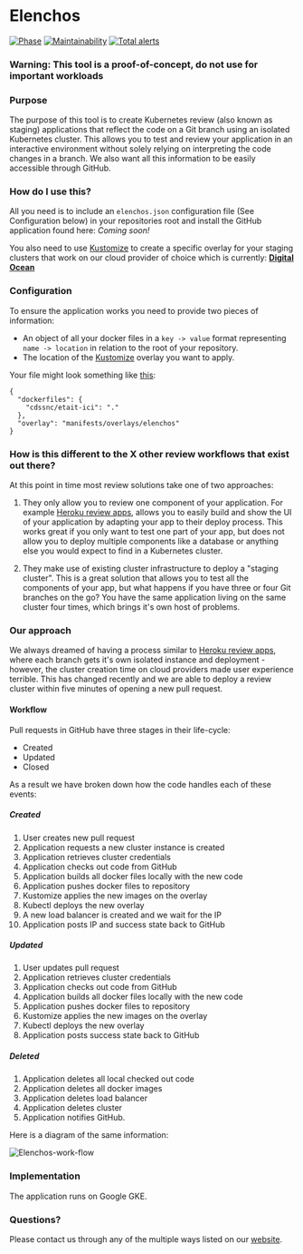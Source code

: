 # Elenchos

[![Phase](https://img.shields.io/badge/Phase-Alpha-f90277.svg)](https://digital.canada.ca/products/) [![Maintainability](https://api.codeclimate.com/v1/badges/9a136d7466cf164780f3/maintainability)](https://codeclimate.com/github/cds-snc/elenchos/maintainability) [![Total alerts](https://img.shields.io/lgtm/alerts/g/cds-snc/elenchos.svg?logo=lgtm&logoWidth=18)](https://lgtm.com/projects/g/cds-snc/elenchos/alerts/)

### Warning: This tool is a proof-of-concept, do not use for important workloads

### Purpose

The purpose of this tool is to create Kubernetes review (also known as staging) applications that reflect the code on a Git branch using an isolated Kubernetes cluster. This allows you to test and review your application in an interactive environment without solely relying on interpreting the code changes in a branch. We also want all this information to be easily accessible through GitHub.

### How do I use this?

All you need is to include an `elenchos.json` configuration file (See Configuration below) in your repositories root and install the GitHub application found here: _Coming soon!_

You also need to use [Kustomize](https://github.com/kubernetes-sigs/kustomize) to create a specific overlay for your staging clusters that work on our cloud provider of choice which is currently: [**Digital Ocean**](https://www.digitalocean.com/products/kubernetes/)

### Configuration

To ensure the application works you need to provide two pieces of information:

- An object of all your docker files in a `key -> value` format representing `name -> location` in relation to the root of your repository.
- The location of the [Kustomize](https://github.com/kubernetes-sigs/kustomize) overlay you want to apply.

Your file might look something like [this](https://github.com/cds-snc/etait-ici/blob/master/elenchos.json):

```
{
  "dockerfiles": {
    "cdssnc/etait-ici": "."
  },
  "overlay": "manifests/overlays/elenchos"
}
```

### How is this different to the X other review workflows that exist out there?

At this point in time most review solutions take one of two approaches:

1. They only allow you to review one component of your application. For example [Heroku review apps](https://devcenter.heroku.com/articles/github-integration-review-apps), allows you to easily build and show the UI of your application by adapting your app to their deploy process. This works great if you only want to test one part of your app, but does not allow you to deploy multiple components like a database or anything else you would expect to find in a Kubernetes cluster.

2. They make use of existing cluster infrastructure to deploy a "staging cluster". This is a great solution that allows you to test all the components of your app, but what happens if you have three or four Git branches on the go? You have the same application living on the same cluster four times, which brings it's own host of problems.

### Our approach

We always dreamed of having a process similar to [Heroku review apps](https://devcenter.heroku.com/articles/github-integration-review-apps), where each branch gets it's own isolated instance and deployment - however, the cluster creation time on cloud providers made user experience terrible. This has changed recently and we are able to deploy a review cluster within five minutes of opening a new pull request.

#### Workflow

Pull requests in GitHub have three stages in their life-cycle:

- Created
- Updated
- Closed

As a result we have broken down how the code handles each of these events:

##### Created

1. User creates new pull request
2. Application requests a new cluster instance is created
3. Application retrieves cluster credentials
4. Application checks out code from GitHub
5. Application builds all docker files locally with the new code
6. Application pushes docker files to repository
7. Kustomize applies the new images on the overlay
8. Kubectl deploys the new overlay
9. A new load balancer is created and we wait for the IP
10. Application posts IP and success state back to GitHub

##### Updated

1. User updates pull request
2. Application retrieves cluster credentials
3. Application checks out code from GitHub
4. Application builds all docker files locally with the new code
5. Application pushes docker files to repository
6. Kustomize applies the new images on the overlay
7. Kubectl deploys the new overlay
8. Application posts success state back to GitHub

##### Deleted

1. Application deletes all local checked out code
2. Application deletes all docker images
3. Application deletes load balancer
4. Application deletes cluster
5. Application notifies GitHub.

Here is a diagram of the same information:

![Elenchos-work-flow](https://user-images.githubusercontent.com/867334/54051171-29548d00-41af-11e9-8e8f-12d11b3d2f97.png)

### Implementation

The application runs on Google GKE.

### Questions?

Please contact us through any of the multiple ways listed on our [website](https://digital.canada.ca/).
